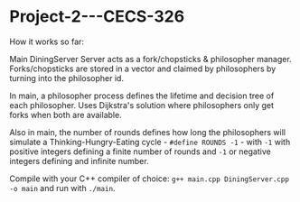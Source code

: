 # Project-2---CECS-326


How it works so far:

Main DiningServer Server acts as a fork/chopsticks & philosopher manager.
Forks/chopsticks are stored in a vector and claimed by philosophers by turning into the philosopher id.

In main, a philosopher process defines the lifetime and decision tree of each philosopher. Uses Dijkstra's solution where philosophers only get forks when both are available.

Also in main, the number of rounds defines how long the philosophers will simulate a Thinking-Hungry-Eating cycle - `#define ROUNDS -1` - with `-1` with positive integers defining a finite number of rounds and `-1` or negative integers defining and infinite number.

Compile with your C++ compiler of choice: `g++ main.cpp DiningServer.cpp -o main` and run with `./main`.
